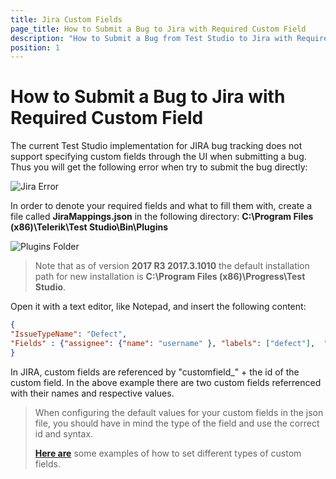 ```yaml
---
title: Jira Custom Fields
page_title: How to Submit a Bug to Jira with Required Custom Field
description: "How to Submit a Bug from Test Studio to Jira with Required Custom Field. Custom fileds in Jira bug scheme supported in Test Studio. "
position: 1
---
```

# How to Submit a Bug to Jira with Required Custom Field

The current Test Studio implementation for JIRA bug tracking does not support specifying custom fields through the UI when submitting a bug. Thus you will get the following error when try to submit the bug directly:

![Jira Error][1]

In order to denote your required fields and what to fill them with, create a file called **JiraMappings.json** in the following directory: **C:\Program Files (x86)\Telerik\Test Studio\Bin\Plugins**

![Plugins Folder][2]

> Note that as of version **2017 R3 2017.3.1010** the default installation path for new installation is **C:\Program Files (x86)\Progress\Test Studio**.

Open it with a text editor, like Notepad, and insert the following content:

```json
{
"IssueTypeName": "Defect",
"Fields" : {"assignee": {"name": "username" }, "labels": ["defect"],  "customfield_10401":{"required custom field": "value"}, "customfield_10402":{"another required custom field": "value"} }
}
```

In JIRA, custom fields are referenced by "customfield_" + the id of the custom field. In the above example there are two custom fields referrenced with their names and respective values. 

> When configuring the default values for your custom fields in the json file, you should have in mind the type of the field and use the correct id and syntax.
> 
> <a href="https://developer.atlassian.com/display/JIRADEV/JIRA+REST+API+Example+-+Create+Issue#JIRARESTAPIExample-CreateIssue-Examplesofhowtosetcustomfielddataforotherfieldtypes:" target="_blank">**Here are**</a> some examples of how to set different types of custom fields.

[1]: /img/features/integration/bug-tracking/jira-custom-fields/fig1.png
[2]: /img/features/integration/bug-tracking/jira-custom-fields/fig2.png